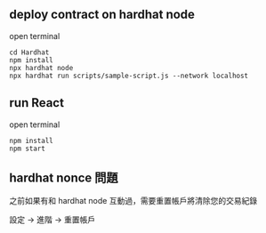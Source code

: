 ## deploy contract on hardhat node
open terminal
```shell=
cd Hardhat
npm install
npx hardhat node
npx hardhat run scripts/sample-script.js --network localhost
```

## run React
open terminal
```shell=
npm install
npm start
```

## hardhat nonce 問題
之前如果有和 hardhat node 互動過，需要重置帳戶將清除您的交易紀錄

設定 -> 進階 -> 重置帳戶